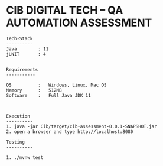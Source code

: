 # CIB DIGITAL TECH – QA AUTOMATION ASSESSMENT



	Tech-Stack
	----------
	Java		: 11
	jUNIT		: 4
	

	Requirements
	-----------
	
	OS			:	Windows, Linux, Mac OS
	Memory		:	512MB
	Software	: 	Full Java JDK 11
	
	
	 
	Execution
	----------
	1. java -jar Cib/target/cib-assessment-0.0.1-SNAPSHOT.jar
	2. open a browser and type http://localhost:8080 
	
	Testing
	----------
	
	1. ./mvnw test
		 